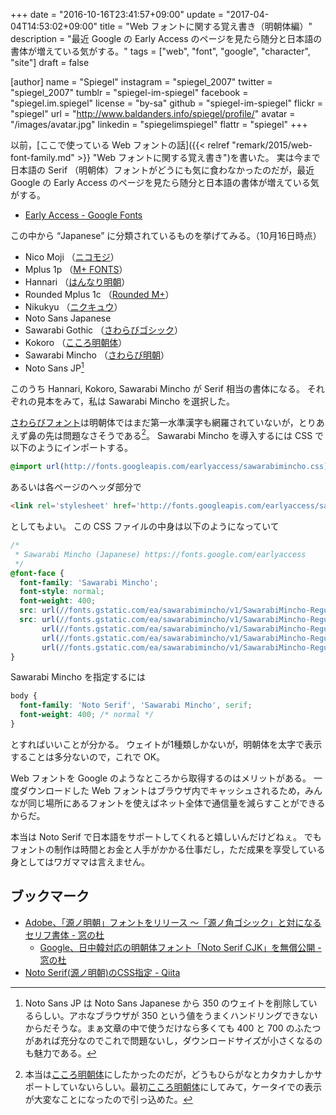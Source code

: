 +++
date = "2016-10-16T23:41:57+09:00"
update = "2017-04-04T14:53:02+09:00"
title = "Web フォントに関する覚え書き（明朝体編）"
description = "最近 Google の Early Access のページを見たら随分と日本語の書体が増えている気がする。"
tags = ["web", "font", "google", "character", "site"]
draft = false

[author]
  name = "Spiegel"
  instagram = "spiegel_2007"
  twitter = "spiegel_2007"
  tumblr = "spiegel-im-spiegel"
  facebook = "spiegel.im.spiegel"
  license = "by-sa"
  github = "spiegel-im-spiegel"
  flickr = "spiegel"
  url = "http://www.baldanders.info/spiegel/profile/"
  avatar = "/images/avatar.jpg"
  linkedin = "spiegelimspiegel"
  flattr = "spiegel"
+++

以前，[ここで使っている Web フォントの話]({{< relref "remark/2015/web-font-family.md" >}} "Web フォントに関する覚え書き")を書いた。
実は今まで日本語の Serif （明朝体）フォントがどうにも気に食わなかったのだが，最近 Google の Early Access のページを見たら随分と日本語の書体が増えている気がする。

- [Early Access - Google Fonts](https://fonts.google.com/earlyaccess)

この中から “Japanese” に分類されているものを挙げてみる。（10月16日時点）

- Nico Moji （[ニコモジ](http://nicofont.pupu.jp/nicomoji-plus.html "丸文字「ニコモジ・プラス」（漢字付きフォント）ダウンロード｜丸文字フォント（ニコ文字）配布所")）
- Mplus 1p （[M+ FONTS](http://mplus-fonts.osdn.jp/index.html)）
- Hannari （[はんなり明朝](http://typingart.net/?p=44 "日本語フォント「はんなり明朝」 - フォント無料ダウンロード｜Typing Art")）
- Rounded Mplus 1c （[Rounded M+](http://jikasei.me/font/rounded-mplus/ "自家製 Rounded M+ ラウンデッド エムプラス | 自家製フォント工房")）
- Nikukyu （[ニクキュウ](http://fontopo.com/?p=85 "ニクキュウ | fontopo")）
- Noto Sans Japanese
- Sawarabi Gothic （[さわらびゴシック](http://sawarabi-fonts.osdn.jp/ "さわらびフォント")）
- Kokoro （[こころ明朝体]）
- Sawarabi Mincho （[さわらび明朝](http://sawarabi-fonts.osdn.jp/ "さわらびフォント")）
- Noto Sans JP[^jp]

[^jp]: Noto Sans JP は Noto Sans Japanese から 350 のウェイトを削除しているらしい。アホなブラウザが 350 という値をうまくハンドリングできないからだそうな。まぁ文章の中で使うだけなら多くても 400 と 700 のふたつがあれば充分なのでこれで問題ないし，ダウンロードサイズが小さくなるのも魅力である。

このうち Hannari, Kokoro, Sawarabi Mincho が Serif 相当の書体になる。
それぞれの見本をみて，私は Sawarabi Mincho を選択した。

[さわらびフォント](http://sawarabi-fonts.osdn.jp/)は明朝体ではまだ第一水準漢字も網羅されていないが，とりあえず鼻の先は問題なさそうである[^kokoro]。
Sawarabi Mincho を導入するには CSS で以下のようにインポートする。

<!-- [こころ明朝体]はひらがな・カタカナをデザインしたものだが，それ以外の文字は [IPA フォント](http://ipafont.ipa.go.jp/ "IPAexフォント/IPAフォント | IPAフォントのダウンロードサイトです")で補完しているため問題ないと思われる。
あと Noto Sans JP と組み合わせた場合に違和感が少ないというのも気に入っている。
もうちょっとだけ線を太くして文字間を詰めてくれるといいんだけどねぇ。 -->

[^kokoro]: 本当は[こころ明朝体]にしたかったのだが，どうもひらがなとカタカナしかサポートしていないらしい。最初[こころ明朝体]にしてみて，ケータイでの表示が大変なことになったので引っ込めた。

```css
@import url(http://fonts.googleapis.com/earlyaccess/sawarabimincho.css);
```

あるいは各ページのヘッダ部分で

```html
<link rel='stylesheet' href='http://fonts.googleapis.com/earlyaccess/sawarabimincho.css' type='text/css'>
```

としてもよい。
この CSS ファイルの中身は以下のようになっていて

```css
/*
 * Sawarabi Mincho (Japanese) https://fonts.google.com/earlyaccess
 */
@font-face {
  font-family: 'Sawarabi Mincho';
  font-style: normal;
  font-weight: 400;
  src: url(//fonts.gstatic.com/ea/sawarabimincho/v1/SawarabiMincho-Regular.eot);
  src: url(//fonts.gstatic.com/ea/sawarabimincho/v1/SawarabiMincho-Regular.eot?#iefix) format('embedded-opentype'),
       url(//fonts.gstatic.com/ea/sawarabimincho/v1/SawarabiMincho-Regular.woff2) format('woff2'),
       url(//fonts.gstatic.com/ea/sawarabimincho/v1/SawarabiMincho-Regular.woff) format('woff'),
       url(//fonts.gstatic.com/ea/sawarabimincho/v1/SawarabiMincho-Regular.ttf) format('truetype');
}
```

Sawarabi Mincho を指定するには

```css
body {
  font-family: 'Noto Serif', 'Sawarabi Mincho', serif;
  font-weight: 400; /* normal */
}
```

とすればいいことが分かる。
ウェイトが1種類しかないが，明朝体を太字で表示することは多分ないので，これで OK。

Web フォントを Google のようなところから取得するのはメリットがある。
一度ダウンロードした Web フォントはブラウザ内でキャッシュされるため，みんなが同じ場所にあるフォントを使えばネット全体で通信量を減らすことができるからだ。

本当は Noto Serif で日本語をサポートしてくれると嬉しいんだけどねぇ。
でもフォントの制作は時間とお金と人手がかかる仕事だし，ただ成果を享受している身としてはワガママは言えません。

## ブックマーク

- [Adobe、「源ノ明朝」フォントをリリース ～「源ノ角ゴシック」と対になるセリフ書体 - 窓の杜](http://forest.watch.impress.co.jp/docs/news/1052973.html)
    - [Google、日中韓対応の明朝体フォント「Noto Serif CJK」を無償公開 - 窓の杜](http://forest.watch.impress.co.jp/docs/news/1052998.html)
- [Noto Serif(源ノ明朝)のCSS指定 - Qiita](http://qiita.com/_RJ/items/645adf95ed6f5841eaf6)

[こころ明朝体]: http://typingart.net/?p=46 "日本語フォント「こころ明朝体」 - フォント無料ダウンロード｜Typing Art"
